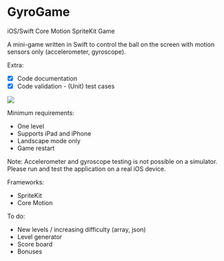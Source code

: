 # GyroGame

iOS/Swift Core Motion SpriteKit Game

A mini-game written in Swift to control the ball on the screen with motion sensors only (accelerometer, gyroscope).

Extra:
- [x] Code documentation
- [x] Code validation - (Unit) test cases

<p float="left">
  <img src="https://repository-images.githubusercontent.com/412749340/6de4e003-3a9d-436a-80bf-fa29d10f7cda" />
</p>

Minimum requirements:
* One level
* Supports iPad and iPhone
* Landscape mode only
* Game restart

Note: Accelerometer and gyroscope testing is not possible on a simulator. Please run and test the application on a real iOS device.

Frameworks:
* SpriteKit
* Core Motion

To do:
* New levels / increasing difficulty (array, json)
* Level generator
* Score board
* Bonuses 
